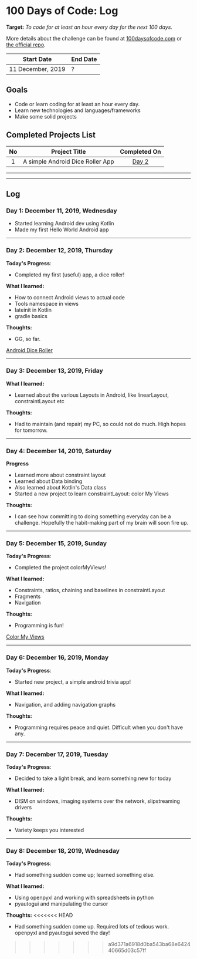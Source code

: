 # 100 Days of Code: Log

**Target:** *To code for at least an hour every day for the next 100 days.*

More details about the challenge can be found at [100daysofcode.com](http://100daysofcode.com/ "100daysofcode.com") or [the official repo](https://github.com/Kallaway/100-days-of-code "the official repo").

|  Start Date | End Date |
| ------------ | ------------ |
| 11 December, 2019 | ? |


## Goals
- Code or learn coding for at least an hour every day. 
- Learn new technologies and languages/frameworks
- Make some solid projects

## Completed Projects List

| No  |  Project Title  |  Completed On |
| :------------: | ------------ | :------------: |
| 1  | A simple Android Dice Roller App | [Day 2](https://github.com/TheSherlockHomie/Android-Dice-Roller "Day 2")  |

----
----

## Log

### Day 1: December 11, 2019, Wednesday

- Started learning Android dev using Kotlin
- Made my first Hello World Android app

------------

### Day 2: December 12, 2019, Thursday

**Today's Progress**: 
- Completed my first (useful) app, a dice roller!

**What I learned:** 
- How to connect Android views to actual code
- Tools namespace in views
- lateinit in Kotlin
- gradle basics

**Thoughts:**
- GG, so far.

[Android Dice Roller](https://github.com/TheSherlockHomie/Android-Dice-Roller "A simple Android Dice Roller App")

------------

### Day 3: December 13, 2019, Friday

**What I learned:** 
- Learned about the various Layouts in Android, like linearLayout, constraintLayout etc

**Thoughts:**
- Had to maintain (and repair) my PC, so could not do much. High hopes for tomorrow.

------------

### Day 4: December 14, 2019, Saturday

**Progress** 
- Learned more about constraint layout
- Learned about Data binding
- Also learned about Kotlin's Data class
- Started a new project to learn constraintLayout: color My Views

**Thoughts:**
- I can see how committing to doing something everyday can be a challenge. Hopefully the habit-making part of my brain will soon fire up.

------------

### Day 5: December 15, 2019, Sunday

**Today's Progress**: 
- Completed the project colorMyViews!

**What I learned:** 
- Constraints, ratios, chaining and baselines in constraintLayout
- Fragments
- Navigation 

**Thoughts:**
- Programming is fun!

[Color My Views](https://github.com/TheSherlockHomie/Learn-ColorMyViews "Simple app made learning constraintLayout")

------------

### Day 6: December 16, 2019, Monday

**Today's Progress**: 
- Started new project, a simple android trivia app!

**What I learned:** 
- Navigation, and adding navigation graphs

**Thoughts:**
- Programming requires peace and quiet. Difficult when you don't have any.

------------

### Day 7: December 17, 2019, Tuesday

**Today's Progress**: 
- Decided to take a light break, and learn something new for today

**What I learned:** 
- DISM on windows, imaging systems over the network, slipstreaming drivers

**Thoughts:**
- Variety keeps you interested

------------

### Day 8: December 18, 2019, Wednesday

**Today's Progress**: 
- Had something sudden come up; learned something else.

**What I learned:** 
- Using openpyxl and working with spreadsheets in python
- pyautogui and manipulating the cursor

**Thoughts:**
<<<<<<< HEAD
- Had something sudden come up. Required lots of tedious work. openpyxl and pyautogui seved the day!
>>>>>>> a9d371a6918d0ba543ba68e642440665d03c57ff
